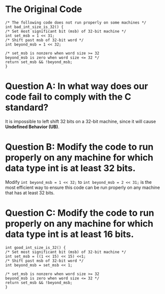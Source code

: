 # The Original Code

```
/* The following code does not run properly on some machines */
int bad_int_size_is_32() {
/* Set most significant bit (msb) of 32-bit machine */
int set_msb = 1 << 31;
/* Shift past msb of 32-bit word */
int beyond_msb = 1 << 32;

/* set_msb is nonzero when word size >= 32
beyond_msb is zero when word size <= 32 */
return set_msb && !beyond_msb;
}
```

# Question A: In what way does our code fail to comply with the C standard?

It is impossible to left shift 32 bits on a 32-bit machine, since it will cause **Undefined Behavior (UB)**.

# Question B: Modify the code to run properly on any machine for which data type int is at least 32 bits.

Modify `int beyond_msb = 1 << 32;` to `int beyond_msb = 2 << 31;` is the most efficient way to ensure this code can be run properly on any machine that has at least 32 bits.

# Question C: Modify the code to run properly on any machine for which data type int is at least 16 bits.

```
int good_int_size_is_32() {
/* Set most significant bit (msb) of 32-bit machine */
int set_msb = ((1 << 15) << 15) <<1;
/* Shift past msb of 32-bit word */
int beyond_msb = set_msb << 1;

/* set_msb is nonzero when word size >= 32
beyond_msb is zero when word size <= 32 */
return set_msb && !beyond_msb;
}
```

